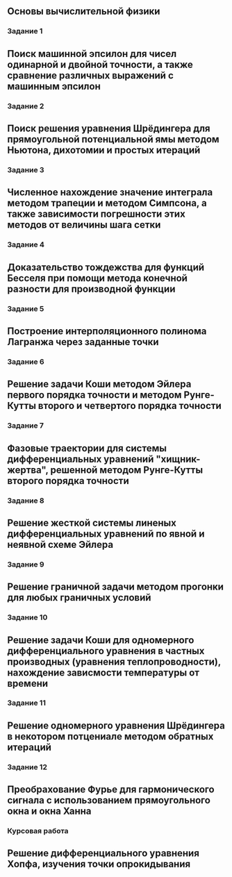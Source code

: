 ## Основы вычислительной физики
### Задание 1
## Поиск машинной эпсилон для чисел одинарной и двойной точности, а также сравнение различных выражений с машинным эпсилон

### Задание 2 
## Поиск решения уравнения Шрёдингера для прямоугольной потенциальной ямы методом Ньютона, дихотомии и простых итераций

### Задание 3
## Численное нахождение значение интеграла методом трапеции и методом Симпсона, а также зависимости погрешности этих методов от величины шага сетки

### Задание 4 
## Доказательство тождежства для функций Бесселя при помощи метода конечной разности для производной функции

### Задание 5 
## Построение интерполяционного полинома Лагранжа через заданные точки 

### Задание 6 
## Решение задачи Коши методом Эйлера первого порядка точности и методом Рунге-Кутты второго и четвертого порядка точности 

### Задание 7 
## Фазовые траектории для системы дифференциальных уравнений "хищник-жертва", решенной методом Рунге-Кутты второго порядка точности 

### Задание 8
## Решение жесткой системы линеных дифференциальных уравнений по явной и неявной схеме Эйлера

### Задание 9 
## Решение граничной задачи методом прогонки для любых граничных условий

### Задание 10 
## Решение задачи Коши для одномерного дифференциального уравнения в частных производных (уравнения теплопроводности), нахождение зависмости температуры от времени 

### Задание 11
## Решение одномерного уравнения Шрёдингера в некотором потцениале методом обратных итераций

### Задание 12
## Преобрахование Фурье для гармонического сигнала с использованием прямоугольного окна и окна Ханна 

### Курсовая работа 
## Решение дифференциального уравнения Хопфа, изучения точки опрокидывания 
